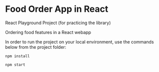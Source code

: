 # Food Order App in React

React Playground Project (for practicing the library)

Ordering food features in a React webapp

In order to run the project on your local environment, use the commands below from the project folder:

`npm install`

`npm start`
